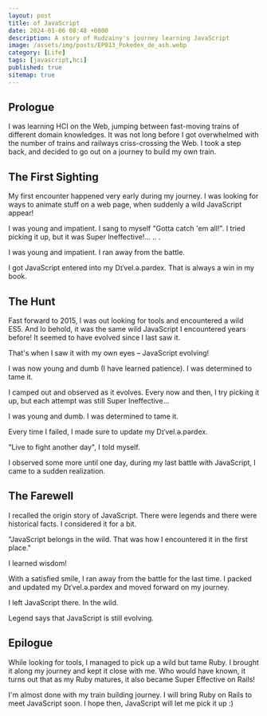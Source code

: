 ```yaml
---
layout: post
title: of JavaScript
date: 2024-01-06 08:48 +0800
description: A story of Rudzainy's journey learning JavaScript
image: /assets/img/posts/EP013_Pokedex_de_ash.webp
category: [Life]
tags: [javascript,hci]
published: true
sitemap: true
---
```


## Prologue 

I was learning HCI on the Web, jumping between fast-moving trains of different domain knowledges. It was not long before I got overwhelmed with the number of trains and railways criss-crossing the Web. I took a step back, and decided to go out on a journey to build my own train.

## The First Sighting

My first encounter happened very early during my journey. I was looking for ways to animate stuff on a web page, when suddenly a wild JavaScript appear!

I was young and impatient. 
I sang to myself "Gotta catch 'em all!".
I tried picking it up, but it was Super Ineffective!... .. .

I was young and impatient. 
I ran away from the battle. 

I got JavaScript entered into my Dɪˈvel.ə.pərdex. That is always a win in my book.

## The Hunt

Fast forward to 2015, I was out looking for tools and encountered a wild ES5. And lo behold, it was the same wild JavaScript I encountered years before! It seemed to have evolved since I last saw it. 

That's when I saw it with my own eyes – JavaScript evolving!

I was now young and dumb (I have learned patience). 
I was determined to tame it. 

I camped out and observed as it evolves.
Every now and then, I try picking it up, but each attempt was still Super Ineffective... 

I was young and dumb.
I was determined to tame it. 

Every time I failed, I made sure to update my Dɪˈvel.ə.pərdex. 

"Live to fight another day", I told myself.

I observed some more until one day, during my last battle with JavaScript, I came to a sudden realization.

## The Farewell

I recalled the origin story of JavaScript. There were legends and there were historical facts. I considered it for a bit.

"JavaScript belongs in the wild. That was how I encountered it in the first place." 

I learned wisdom!

With a satisfied smile, I ran away from the battle for the last time. I packed and updated my Dɪˈvel.ə.pərdex and moved forward on my journey.

I left JavaScript there. 
In the wild. 

Legend says that JavaScript is still evolving. 

## Epilogue

While looking for tools, I managed to pick up a wild but tame Ruby. I brought it along my journey and kept it close with me. Who would have known, it turns out that as my Ruby matures, it also became Super Effective on Rails! 

I'm almost done with my train building journey. 
I will bring Ruby on Rails to meet JavaScript soon. 
I hope then, JavaScript will let me pick it up :)
